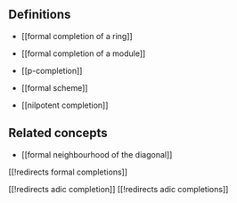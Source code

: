 
## Definitions

* [[formal completion of a ring]]

* [[formal completion of a module]]

* [[p-completion]]

* [[formal scheme]]

* [[nilpotent completion]]

## Related concepts

* [[formal neighbourhood of the diagonal]]


[[!redirects formal completions]]

[[!redirects adic completion]]
[[!redirects adic completions]]